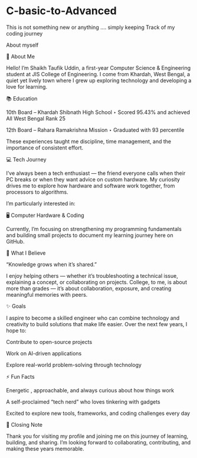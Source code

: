 # C-basic-to-Advanced
This is not something new or anything .... simply keeping Track of my coding journey

About myself

👋 About Me

Hello! I’m Shaikh Taufik Uddin, a first-year Computer Science & Engineering student at JIS College of Engineering.
I come from Khardah, West Bengal, a quiet yet lively town where I grew up exploring technology and developing a love for learning.

📚 Education

10th Board – Khardah Shibnath High School
‣ Scored 95.43% and achieved All West Bengal Rank 25

12th Board – Rahara Ramakrishna Mission
‣ Graduated with 93 percentile

These experiences taught me discipline, time management, and the importance of consistent effort.

💻 Tech Journey

I’ve always been a tech enthusiast — the friend everyone calls when their PC breaks or when they want advice on custom hardware.
My curiosity drives me to explore how hardware and software work together, from processors to algorithms.

I’m particularly interested in:

🖥️ Computer Hardware & Coding 

Currently, I’m focusing on strengthening my programming fundamentals and building small projects to document my learning journey here on GitHub.

🌱 What I Believe

“Knowledge grows when it’s shared.”

I enjoy helping others — whether it’s troubleshooting a technical issue, explaining a concept, or collaborating on projects.
College, to me, is about more than grades — it’s about collaboration, exposure, and creating meaningful memories with peers.

✨ Goals

I aspire to become a skilled engineer who can combine technology and creativity to build solutions that make life easier.
Over the next few years, I hope to:

Contribute to open-source projects

Work on AI-driven applications

Explore real-world problem-solving through technology

⚡ Fun Facts

Energetic , approachable, and always curious about how things work

A self-proclaimed “tech nerd” who loves tinkering with gadgets

Excited to explore new tools, frameworks, and coding challenges every day

🙌 Closing Note

Thank you for visiting my profile and joining me on this journey of learning, building, and sharing.
I’m looking forward to collaborating, contributing, and making these years memorable.
